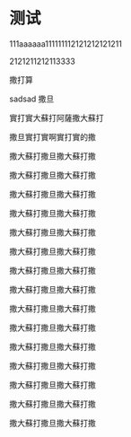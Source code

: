 # 测试

<demo src="./demos/index.vue"></demo>

<demo src="./demos/basic.vue"></demo>

<demo src="./demos/btn.vue"></demo>

<demo src="./demos/multi.vue"></demo>

<demo src="./demos/data.vue"></demo>


<demo src="./demos/test.ts" raw></demo>

111aaaaaa111111112121212121211



2121211212113333

撒打算

sadsad 撒旦



實打實大蘇打阿薩撒大蘇打


撒旦實打實啊實打實的撒







撒大蘇打撒旦撒大蘇打撒




撒大蘇打撒旦撒大蘇打撒



撒大蘇打撒旦撒大蘇打撒


撒大蘇打撒旦撒大蘇打撒



撒大蘇打撒旦撒大蘇打撒


撒大蘇打撒旦撒大蘇打撒



撒大蘇打撒旦撒大蘇打撒



撒大蘇打撒旦撒大蘇打撒


撒大蘇打撒旦撒大蘇打撒


撒大蘇打撒旦撒大蘇打撒


撒大蘇打撒旦撒大蘇打撒


撒大蘇打撒旦撒大蘇打撒



撒大蘇打撒旦撒大蘇打撒



撒大蘇打撒旦撒大蘇打撒


撒大蘇打撒旦撒大蘇打撒




